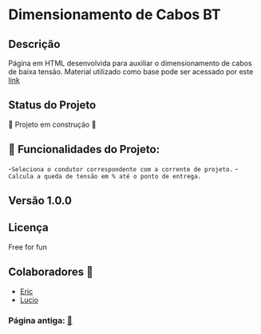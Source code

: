 # Dimensionamento de Cabos BT

## Descrição
Página em HTML desenvolvida para auxiliar o dimensionamento de cabos de baixa tensão.
Material utilizado como base pode ser acessado por este [link](https://br.prysmiangroup.com/sites/default/files/atoms/files/Guia_de_Dimensionamento-Baixa_Tensao_Rev10.pdf)

## Status do Projeto 
:construction: Projeto em construção :construction:

## :hammer: Funcionalidades do Projeto:
-`Seleciona o condutor correspondente com a corrente de projeto.`
-`Calcula a queda de tensão em % até o ponto de entrega.`

## Versão 1.0.0

## Licença 
Free for fun 


## Colaboradores :trident:
- [Eric](https://github.com/Ericodesenvolvedor)
- [Lucio](https://github.com/luciocarvalho10)



### Página antiga: [:toilet:](https://fasn0w.github.io/CalculoDeCabosBT/)

